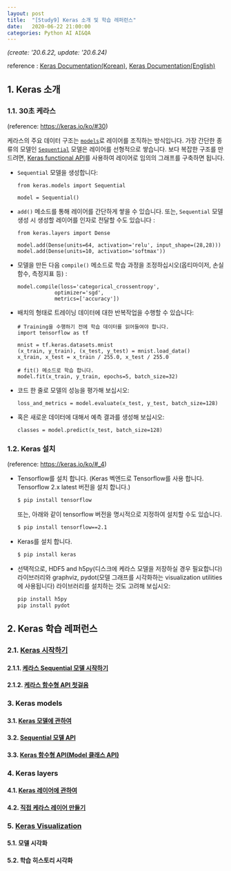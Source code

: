 ```yaml
---
layout: post
title:  "[Study9] Keras 소개 및 학습 레퍼런스"
date:   2020-06-22 21:00:00
categories: Python AI AI&QA
---
```


*(create: '20.6.22, update: '20.6.24)*

reference : [Keras Documentation(Korean)](https://keras.io/ko/), [Keras Documentation(English)](https://keras.io/documentation/)

## 1. Keras 소개

### 1.1. 30초 케라스

(reference: <https://keras.io/ko/#30>)

케라스의 주요 데이터 구조는 [`models`](https://keras.io/ko/models/about-keras-models/)로 레이어를 조직하는 방식입니다. 가장 간단한 종류의 모델인 [`Sequential`](https://keras.io/ko/models/sequential/) 모델은 레이어를 선형적으로 쌓습니다. 보다 복잡한 구조를 만드려면, [Keras functional API](https://keras.io/guides/functional_api/)를 사용하여 레이어로 임의의 그래프를 구축하면 됩니다.

- `Sequential` 모델을 생성합니다:

  ~~~ipython
  from keras.models import Sequential

  model = Sequential()
  ~~~

- `add()` 메소드를 통해 레이어를 간단하게 쌓을 수 있습니다. 또는, `Sequential` 모델 생성 시 생성할 레이어를 인자로 전달할 수도 있습니다 :

  ~~~ipython
  from keras.layers import Dense

  model.add(Dense(units=64, activation='relu', input_shape=(28,28)))
  model.add(Dense(units=10, activation='softmax'))
  ~~~

- 모델을 만든 다음 `compile()` 메소드로 학습 과정을 조정하십시오(옵티마이저, 손실함수, 측정지표 등) :

  ~~~ipython
  model.compile(loss='categorical_crossentropy',
              optimizer='sgd',
              metrics=['accuracy'])
  ~~~

- 배치의 형태로 트레이닝 데이터에 대한 반복작업을 수행할 수 있습니다:

  ~~~ipython
  # Training을 수행하기 전에 학습 데이터를 읽어들여야 합니다.
  import tensorflow as tf

  mnist = tf.keras.datasets.mnist
  (x_train, y_train), (x_test, y_test) = mnist.load_data()
  x_train, x_test = x_train / 255.0, x_test / 255.0

  # fit() 메소드로 학습 합니다.
  model.fit(x_train, y_train, epochs=5, batch_size=32)
  ~~~

- 코드 한 줄로 모델의 성능을 평가해 보십시오:

  ~~~ipython
  loss_and_metrics = model.evaluate(x_test, y_test, batch_size=128)
  ~~~

- 혹은 새로운 데이터에 대해서 예측 결과를 생성해 보십시오:

  ~~~ipython
  classes = model.predict(x_test, batch_size=128)
  ~~~

### 1.2. Keras 설치

(reference: <https://keras.io/ko/#_4>)

- Tensorflow를 설치 합니다. (Keras 벡엔드로 Tensorflow를 사용 합니다. Tensorflow 2.x latest 버전을 설치 합니다.)

  ~~~bash
  $ pip install tensorflow
  ~~~

  또는, 아래와 같이 tensorflow 버전을 명시적으로 지정하여 설치할 수도 있습니다.

  ~~~bash
  $ pip install tensorflow==2.1
  ~~~

- Keras를 설치 합니다.

  ~~~bash
  $ pip install keras
  ~~~

- 선택적으로, HDF5 and h5py(디스크에 케라스 모델을 저장하실 경우 필요합니다) 라이브러리와 graphviz, pydot(모델 그래프를 시각화하는 visualization utilities에 사용됩니다) 라이브러리를 설치하는 것도 고려해 보십시오:

  ~~~bash
  pip install h5py
  pip install pydot
  ~~~

## 2. Keras 학습 레퍼런스

### 2.1. [Keras 시작하기](https://sungalex.github.io/python/ai/ai&qa/2020/06/24/keras-getting-started.html)

#### 2.1.1. [케라스 Sequential 모델 시작하기](https://sungalex.github.io/python/ai/ai&qa/2020/06/24/keras-getting-started.html#케라스-sequential-모델-시작하기)

#### 2.1.2. [케라스 함수형 API 첫걸음](https://sungalex.github.io/python/ai/ai&qa/2020/06/24/keras-getting-started.html#케라스-함수형-api-첫걸음)

### 3. Keras models

#### 3.1. [Keras 모델에 관하여](https://keras.io/ko/models/about-keras-models/)

#### 3.2. [Sequential 모델 API](https://keras.io/ko/models/sequential/)

#### 3.3. [Keras 함수형 API(Model 클래스 API)](https://keras.io/ko/models/model/)

### 4. Keras layers

#### 4.1. [Keras 레이어에 관하여](https://keras.io/ko/layers/about-keras-layers/)

#### 4.2. [직접 케라스 레이어 만들기](https://keras.io/ko/layers/writing-your-own-keras-layers/)

### 5. [Keras Visualization](https://keras.io/ko/visualization/)

#### 5.1. 모델 시각화

#### 5.2. 학습 히스토리 시각화
